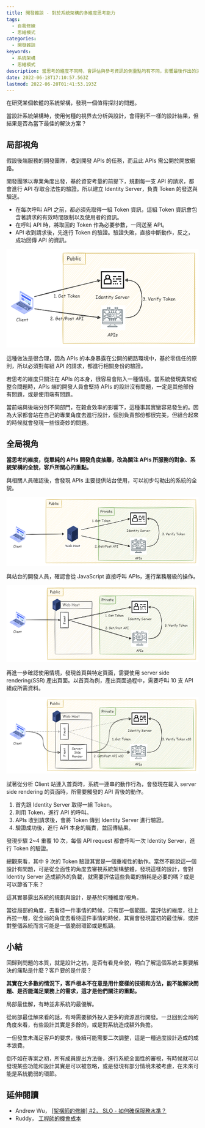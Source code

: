 ```yaml
---
title: 開發雜談 - 對於系統架構的多維度思考能力
tags:
  - 自我修練
  - 思維模式
categories:
  - 開發雜談
keywords:
  - 系統架構
  - 思維模式
description: 當思考的維度不同時，會評估與參考資訊的側重點均有不同，影響最後作出的決策。
date: 2022-06-18T17:10:57.563Z
lastmod: 2022-06-20T01:41:53.193Z
---
```


在研究某個軟體的系統架構，發現一個值得探討的問題。

當設計系統架構時，使用何種的視界去分析與設計，會得到不一樣的設計結果，但結果是否為當下最佳的解決方案？

<!--more-->

## 局部視角

假設後端服務的開發團隊，收到開發 APIs 的任務，而且此 APIs 需公開於開放網路。

開發團隊以專業角度出發，基於資安考量的前提下，規劃每一支 API 的請求，都會進行 API 存取合法性的驗證。所以建立 Identity Server，負責 Token 的發送與驗送。

- 在每次呼叫 API 之前，都必須先取得一組 Token 資訊，這組 Token 資訊會包含著請求的有效時間限制以及使用者的資訊。
- 在呼叫 API 時，將取回的 Token 作為必要參數，一同送至 API。
- API 收到請求後，先進行 Token 的驗證。驗證失敗，直接中斷動作，反之，成功回傳 API 的資訊。

![design base on API](design-base-on-API.png)

這種做法是很合理，因為 APIs 的本身暴露在公開的網路環境中，基於零信任的原則，所以必須對每組 API 的請求，都進行相關身份的驗證。

若思考的維度只關注在 APIs 的本身，很容易會陷入一種情境。當系統發現異常或整合問題時，APIs 端的開發人員會堅持 APIs 的設計沒有問題，一定是其他部份有問題，或是使用端有問題。

當前端與後端分別不同部門，在穀倉效率的影響下，這種事其實蠻容易發生的。因為大家都會站在自己的專業角度去進行設計，個別負責部份都很完美，但組合起來的時候就會發現一些很奇妙的問題。

## 全局視角

**當思考的維度，從單純的 APIs 開發角度抽離，改為關注 APIs 所服務的對象、系統架構的全貌，客戶所關心的重點。**

與相關人員確認後，會發現 APIs 主要提供站台使用，可以初步勾勒出的系統的全貌。

![站台呼叫 API](web-host-connet-to-api.png)

與站台的開發人員，確認會從 JavaScript 直接呼叫 APIs，進行業務層級的操作。

![純前端呼叫 API](web-pure-front-connect-to-api.png)

再進一步確認使用情境，發現首頁與特定頁面，需要使用 server side rendering(SSR) 產出頁面。以首頁為例，產出頁面過程中，需要呼叫 10 支 API 組成所需資料。

![站台呼叫 API](web-server-render-connect-to-api.png)

試著從分析 Client 站連入首頁時，系統一連串的動作行為，會發現在載入 server side rendering 的頁面時，所需要觸發的 API 背後的動作。

1. 首先跟 Identity Server 取得一組 Token。
2. 利用 Token，進行 API 的呼叫。
3. APIs 收到請求後，會將 Token 傳到 Identity Server 進行驗證。
4. 驗證成功後，進行 API 本身的職責，並回傳結果。

發現步驟 2~4 重覆 10 次，每個 API request 都會呼叫一次 Identity Server，進行 Token 的驗證。

總觀來看，其中 9 次的 Token 驗證其實是一個重複性的動作。當然不能說這一個設計有問題，可是從全面性的角度去審視系統架構整體，發現這樣的設計，會對 Identity Server 造成額外的負載，就需要評估這些負載的損耗是必要的嗎？或是可以節省下來？

這其實暴露出系統的規劃與設計，是基於何種維度/視角。

當從局部的角度，去看待一件事情的時候，只有那一個範圍。當評估的維度，往上再拉一層，從全局的角度去看待這件事情的時候，其實會發現當初的最佳解，或許對整個系統而言可能是一個脆弱環節或是瓶頸。

## 小結

回歸到問題的本質，就是設計之初，是否有看見全貌，明白了解這個系統主要要解決的痛點是什麼？客戶要的是什麼？

**其實在大多數的情況下，客戶根本不在意是用什麼樣的技術和方法，能不能解決問題、是否能滿足業務上的需求，這才是他們關注的重點。**

局部最佳解，有時並非系統的最優解。

從局部最佳解來看的話，有時需要額外投入更多的資源進行開發。一旦回到全局的角度來看，有些設計其實是多餘的，或是對系統造成額外負擔。

一但發生未滿足客戶的要求，後續可能需要二次調整，這是一種過度設計造成的成本浪費。

倒不如在專案之初，所有成員提出方法後，進行系統全面性的審視，有時候就可以發現某些功能和設計其實是可以被忽略，或是發現有部分情境未被考慮，在未來可能是系統脆弱的環節。

## 延伸閱讀

- Andrew Wu， [[架構師的修練] #2， SLO - 如何確保服務水準？](https://columns.chicken-house.net/2021/06/04/slo/)
- Ruddy， [工程師的機會成本](https://ruddyblog.wordpress.com/2020/09/14/%e5%b7%a5%e7%a8%8b%e5%b8%ab%e7%9a%84%e6%a9%9f%e6%9c%83%e6%88%90%e6%9c%ac/)